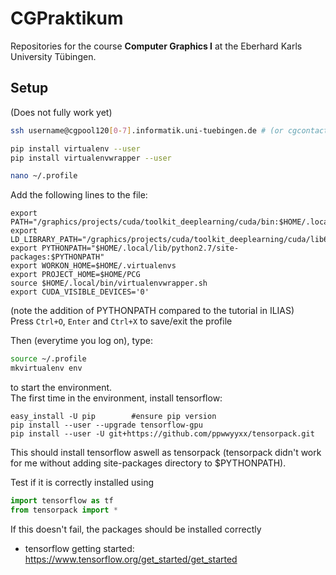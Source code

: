 # CGPraktikum
Repositories for the course **Computer Graphics I** at the Eberhard Karls University Tübingen.

## Setup

(Does not fully work yet)

```bash
ssh username@cgpool120[0-7].informatik.uni-tuebingen.de # (or cgcontact first if not in wsi network)

pip install virtualenv --user
pip install virtualenvwrapper --user

nano ~/.profile
```

Add the following lines to the file:

```
export PATH="/graphics/projects/cuda/toolkit_deeplearning/cuda/bin:$HOME/.local/bin:$PATH"
export LD_LIBRARY_PATH="/graphics/projects/cuda/toolkit_deeplearning/cuda/lib64:$LD_LIBRARY_PATH"
export PYTHONPATH="$HOME/.local/lib/python2.7/site-packages:$PYTHONPATH"
export WORKON_HOME=$HOME/.virtualenvs
export PROJECT_HOME=$HOME/PCG
source $HOME/.local/bin/virtualenvwrapper.sh
export CUDA_VISIBLE_DEVICES='0'
```

(note the addition of PYTHONPATH compared to the tutorial in ILIAS)  
Press `Ctrl+O`, `Enter` and `Ctrl+X` to save/exit the profile

Then (everytime you log on), type:

```bash
source ~/.profile
mkvirtualenv env
```

to start the environment.  
The first time in the environment, install tensorflow:

```
easy_install -U pip        #ensure pip version
pip install --user --upgrade tensorflow-gpu
pip install --user -U git+https://github.com/ppwwyyxx/tensorpack.git
```

This should install tensorflow aswell as tensorpack (tensorpack didn't work for me without adding site-packages directory to $PYTHONPATH).

Test if it is correctly installed using

```python
import tensorflow as tf
from tensorpack import *
```

If this doesn't fail, the packages should be installed correctly

- tensorflow getting started: https://www.tensorflow.org/get_started/get_started
